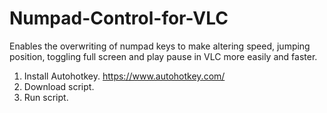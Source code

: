 # Numpad-Control-for-VLC
Enables the overwriting of numpad keys to make altering speed, jumping position, toggling full screen and play pause in VLC more easily and faster. 

1. Install Autohotkey. https://www.autohotkey.com/
2. Download script.
3. Run script. 
